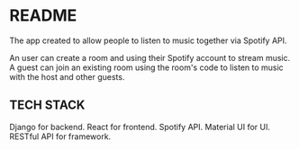 # README

The app created to allow people to listen to music together via Spotify API. 

An user can create a room and using their Spotify account to stream music. A guest can join an existing room using the room's code to listen to music with the host and other guests.

## TECH STACK ##
Django for backend.
React for frontend.
Spotify API.
Material UI for UI.
RESTful API for framework.
